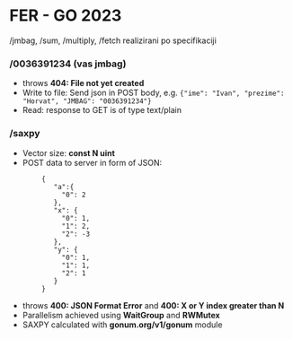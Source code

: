 # FER - GO 2023

/jmbag, /sum, /multiply, /fetch realizirani po specifikaciji

### /0036391234 (vas jmbag)
  - throws **404: File not yet created**
  - Write to file: Send json in POST body, e.g. `{"ime": "Ivan", "prezime": "Horvat", "JMBAG": "0036391234"}`
  - Read: response to GET is of type text/plain

### /saxpy
  - Vector size: **const N uint**
  - POST data to server in form of JSON:
```
        {
           "a":{
             "0": 2
           },
           "x": {
             "0": 1,
             "1": 2,
             "2": -3
           },
           "y": {
             "0": 1,
             "1": 1,
             "2": 1
           }
        }
```
  - throws **400: JSON Format Error** and **400: X or Y index greater than N**
  - Parallelism achieved using **WaitGroup** and **RWMutex**
  - SAXPY calculated with **gonum.org/v1/gonum** module
